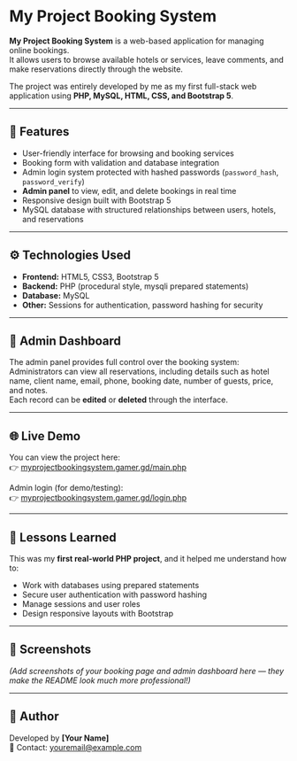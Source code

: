 # My Project Booking System

**My Project Booking System** is a web-based application for managing online bookings.  
It allows users to browse available hotels or services, leave comments, and make reservations directly through the website.  

The project was entirely developed by me as my first full-stack web application using **PHP, MySQL, HTML, CSS, and Bootstrap 5**.

---

## 🧩 Features
- User-friendly interface for browsing and booking services  
- Booking form with validation and database integration  
- Admin login system protected with hashed passwords (`password_hash`, `password_verify`)  
- **Admin panel** to view, edit, and delete bookings in real time  
- Responsive design built with Bootstrap 5  
- MySQL database with structured relationships between users, hotels, and reservations  

---

## ⚙️ Technologies Used
- **Frontend:** HTML5, CSS3, Bootstrap 5  
- **Backend:** PHP (procedural style, mysqli prepared statements)  
- **Database:** MySQL  
- **Other:** Sessions for authentication, password hashing for security  

---

## 🔐 Admin Dashboard
The admin panel provides full control over the booking system:  
Administrators can view all reservations, including details such as hotel name, client name, email, phone, booking date, number of guests, price, and notes.  
Each record can be **edited** or **deleted** through the interface.

---

## 🌐 Live Demo
You can view the project here:  
👉 [myprojectbookingsystem.gamer.gd/main.php](https://myprojectbookingsystem.gamer.gd/main.php)

Admin login (for demo/testing):  
👉 [myprojectbookingsystem.gamer.gd/login.php](https://myprojectbookingsystem.gamer.gd/login.php)

---

## 🧠 Lessons Learned
This was my **first real-world PHP project**, and it helped me understand how to:
- Work with databases using prepared statements  
- Secure user authentication with password hashing  
- Manage sessions and user roles  
- Design responsive layouts with Bootstrap  

---

## 📸 Screenshots
*(Add screenshots of your booking page and admin dashboard here — they make the README look much more professional!)*

---

## 💬 Author
Developed by **[Your Name]**  
📧 Contact: youremail@example.com
